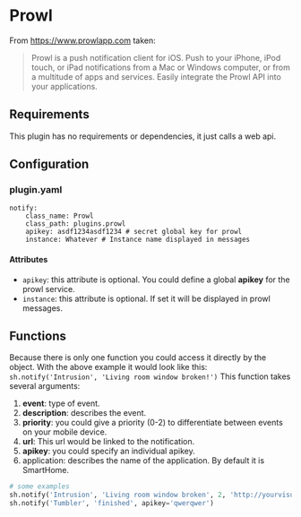 # Prowl

From https://www.prowlapp.com taken: 

> Prowl is a push notification client for iOS. Push to your
  iPhone, iPod touch, or iPad notifications from a Mac or Windows computer, or from a multitude of apps and services. Easily integrate the Prowl API into your applications.

## Requirements

This plugin has no requirements or dependencies, it just calls a web api.

## Configuration

### plugin.yaml

```
notify:
    class_name: Prowl
    class_path: plugins.prowl
    apikey: asdf1234asdf1234 # secret global key for prowl
    instance: Whatever # Instance name displayed in messages
```

#### Attributes
   * `apikey`: this attribute is optional. You could define a global **apikey** for the prowl service.
   * `instance`: this attribute is optional. If set it will be displayed in prowl messages.

## Functions

Because there is only one function you could access it directly by the object. With the above example it would look like this: ``sh.notify('Intrusion', 'Living room window broken!')``
This function takes several arguments:

 1. **event**: type of event.
 2. **description**: describes the event.
 3. **priority**: you could give a priority (0-2) to differentiate between events on your mobile device.
 4. **url**: This url would be linked to the notification.
 5. **apikey**: you could specify an individual apikey.
 6. application: describes the name of the application. By default it is SmartHome.

```python
# some examples
sh.notify('Intrusion', 'Living room window broken', 2, 'http://yourvisu.com/')
sh.notify('Tumbler', 'finished', apikey='qwerqwer')
```
